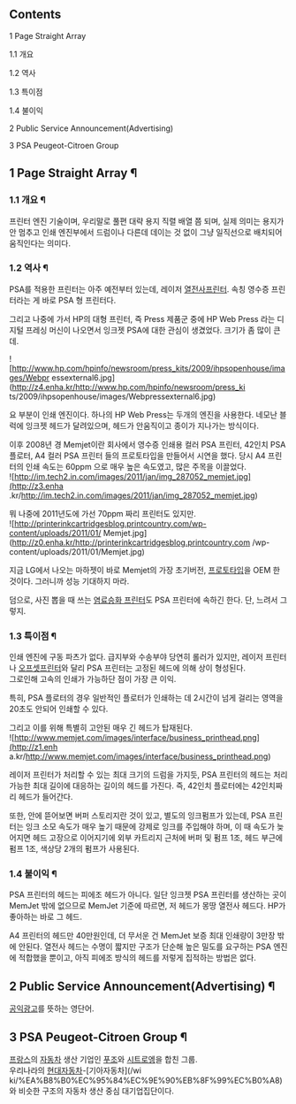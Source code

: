 ## Contents

    

1 Page Straight Array

    

1.1 개요

1.2 역사

1.3 특이점

1.4 불이익

2 Public Service Announcement(Advertising)

3 PSA Peugeot-Citroen Group

## 1 Page Straight Array ¶

### 1.1 개요 ¶

프린터 엔진 기술이며, 우리말로 풀편 대략 용지 직렬 배열 쯤 되며, 실제 의미는 용지가 안 멈추고 인쇄 엔진부에서 드럼이나 다른데 데이는
것 없이 그냥 일직선으로 배치되어 움직인다는 의미다.  

### 1.2 역사 ¶

PSA를 적용한 프린터는 아주 예전부터 있는데, 레이저 [열전사프린터](%EC%97%B4%EC%A0%84%EC%82%AC%20%ED%94%84%EB%A6%B0%ED%84%B0.md). 속칭 영수증
프린터라는 게 바로 PSA 형 프린터다.

  

그리고 나중에 가서 HP의 대형 프린터, 즉 Press 제품군 중에 HP Web Press 라는 디지털 프레싱 머신이 나오면서 잉크젯
PSA에 대한 관심이 생겼었다. 크기가 좀 많이 큰데.  

  

![http://www.hp.com/hpinfo/newsroom/press_kits/2009/ihpsopenhouse/images/Webpr
essexternal6.jpg](http://z4.enha.kr/http://www.hp.com/hpinfo/newsroom/press_ki
ts/2009/ihpsopenhouse/images/Webpressexternal6.jpg)

  

요 부분이 인쇄 엔진이다. 하나의 HP Web Press는 두개의 엔진을 사용한다. 네모난 블럭에 잉크젯 헤드가 달려있으며, 헤드가
안움직이고 종이가 지나가는 방식이다.  

  

이후 2008년 경 Memjet이란 회사에서 영수증 인쇄용 컬러 PSA 프린터, 42인치 PSA 플로터, A4 컬러 PSA 프린터 들의
프로토타입을 만들어서 시연을 했다. 당시 A4 프린터의 인쇄 속도는 60ppm 으로 매우 높은 속도였고, 많은 주목을 이끌었다.  
![http://im.tech2.in.com/images/2011/jan/img_287052_memjet.jpg](http://z3.enha
.kr/http://im.tech2.in.com/images/2011/jan/img_287052_memjet.jpg)

  
  

뭐 나중에 2011년도에 가선 70ppm 짜리 프린터도 있지만.  
![http://printerinkcartridgesblog.printcountry.com/wp-content/uploads/2011/01/
Memjet.jpg](http://z0.enha.kr/http://printerinkcartridgesblog.printcountry.com
/wp-content/uploads/2011/01/Memjet.jpg)

  

지금 LG에서 나오는 마하젯이 바로 Memjet의 가장 초기버전,
[프로토타입](%ED%94%84%EB%A1%9C%ED%86%A0%ED%83%80%EC%9E%85.md)을 OEM 한 것이다. 그러니까
성능 기대하지 마라.

  

덤으로, 사진 뽑을 때 쓰는 [염료승화 프린터](%EC%97%BC%EB%A3%8C%EC%8A%B9%ED%99%94%20%ED%94%84%EB%A6%B0%ED%84%B0.md)도 PSA 프린터에 속하긴 한다. 단, 느려서 그렇지.

### 1.3 특이점 ¶

인쇄 엔진에 구동 파츠가 없다. 급지부와 수송부야 당연히 롤러가 있지만, 레이저 프린터나 [오프셋프린터](%EC%98%B5%EC%85%8B%EC%9D%B8%EC%87%84.md)와 달리 PSA 프린터는 고정된 헤드에 의해 상이
형성된다.  
그로인해 고속의 인쇄가 가능하단 점이 가장 큰 이익.

  

특히, PSA 플로터의 경우 일반적인 플로터가 인쇄하는 데 2시간이 넘게 걸리는 영역을 20초도 안되어 인쇄할 수 있다.  

  

그리고 이를 위해 특별히 고안된 매우 긴 헤드가 탑재된다.  
![http://www.memjet.com/images/interface/business_printhead.png](http://z1.enh
a.kr/http://www.memjet.com/images/interface/business_printhead.png)

  

레이저 프린터가 처리할 수 있는 최대 크기의 드럼을 가지듯, PSA 프린터의 헤드는 처리 가능한 최대 길이에 대응하는 길이의 헤드를 가진다.
즉, 42인치 플로터에는 42인치짜리 헤드가 들어간다.  

  

또한, 안에 뜯어보면 버퍼 스토리지란 것이 있고, 별도의 잉크펌프가 있는데, PSA 프린터는 잉크 소모 속도가 매우 높기 때문에 강제로
잉크를 주입해야 하며, 이 때 속도가 늦어지면 헤드 고장으로 이어지기에 외부 카트리지 근처에 버퍼 및 펌프 1조, 헤드 부근에 펌프 1조,
색상당 2개의 펌프가 사용된다.  

### 1.4 불이익 ¶

PSA 프린터의 헤드는 피에조 헤드가 아니다. 일단 잉크젯 PSA 프린터를 생산하는 곳이 MemJet 밖에 없으므로 MemJet 기준에
따르면, 저 헤드가 몽땅 열전사 헤드다. HP가 좋아하는 바로 그 헤드.  

  

A4 프린터의 헤드만 40만원인데, 더 무서운 건 MemJet 보증 최대 인쇄량이 3만장 밖에 안된다. 열전사 헤드는 수명이 짧지만 구조가
단순해 높은 밀도를 요구하는 PSA 엔진에 적합했을 뿐이고, 아직 피에조 방식의 헤드를 저렇게 집적하는 방법은 없다.  

## 2 Public Service Announcement(Advertising) ¶

[공익광고](%EA%B3%B5%EC%9D%B5%EA%B4%91%EA%B3%A0.md)를 뜻하는 영단어.

## 3 PSA Peugeot-Citroen Group ¶

[프랑스](%ED%94%84%EB%9E%91%EC%8A%A4.md)의
[자동차](%EC%9E%90%EB%8F%99%EC%B0%A8.md) 생산 기업인
[푸조](%ED%91%B8%EC%A1%B0.md)와
[시트로엥](%EC%8B%9C%ED%8A%B8%EB%A1%9C%EC%97%A5.md)을 합친 그룹.  
우리나라의 [현대자동차](%ED%98%84%EB%8C%80%EC%9E%90%EB%8F%99%EC%B0%A8.md)-[기아자동차](/wi
ki/%EA%B8%B0%EC%95%84%EC%9E%90%EB%8F%99%EC%B0%A8)와 비슷한 구조의 자동차 생산 중심 대기업집단이다.

